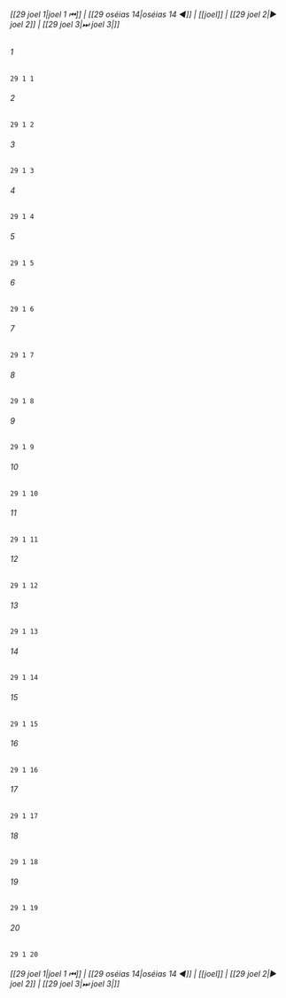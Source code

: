 
###### [[29 joel 1|joel 1 ⏮]] | [[29 oséias 14|oséias 14 ◀]] | [[joel]] | [[29 joel 2|▶ joel 2]] | [[29 joel 3|⏭ joel 3|]]

###### 1
``` verse
29 1 1 
```
###### 2
``` verse
29 1 2 
```
###### 3
``` verse
29 1 3 
```
###### 4
``` verse
29 1 4 
```
###### 5
``` verse
29 1 5 
```
###### 6
``` verse
29 1 6 
```
###### 7
``` verse
29 1 7 
```
###### 8
``` verse
29 1 8 
```
###### 9
``` verse
29 1 9 
```
###### 10
``` verse
29 1 10 
```
###### 11
``` verse
29 1 11 
```
###### 12
``` verse
29 1 12 
```
###### 13
``` verse
29 1 13 
```
###### 14
``` verse
29 1 14 
```
###### 15
``` verse
29 1 15 
```
###### 16
``` verse
29 1 16 
```
###### 17
``` verse
29 1 17 
```
###### 18
``` verse
29 1 18 
```
###### 19
``` verse
29 1 19 
```
###### 20
``` verse
29 1 20 
```

###### [[29 joel 1|joel 1 ⏮]] | [[29 oséias 14|oséias 14 ◀]] | [[joel]] | [[29 joel 2|▶ joel 2]] | [[29 joel 3|⏭ joel 3|]]


